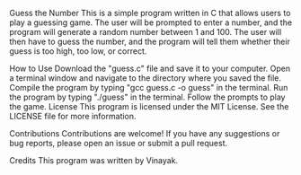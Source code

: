 Guess the Number
This is a simple program written in C that allows users to play a guessing game. The user will be prompted to enter a number, and the program will generate a random number between 1 and 100. The user will then have to guess the number, and the program will tell them whether their guess is too high, too low, or correct.

How to Use
Download the "guess.c" file and save it to your computer.
Open a terminal window and navigate to the directory where you saved the file.
Compile the program by typing "gcc guess.c -o guess" in the terminal.
Run the program by typing "./guess" in the terminal.
Follow the prompts to play the game.
License
This program is licensed under the MIT License. See the LICENSE file for more information.

Contributions
Contributions are welcome! If you have any suggestions or bug reports, please open an issue or submit a pull request.

Credits
This program was written by Vinayak.




